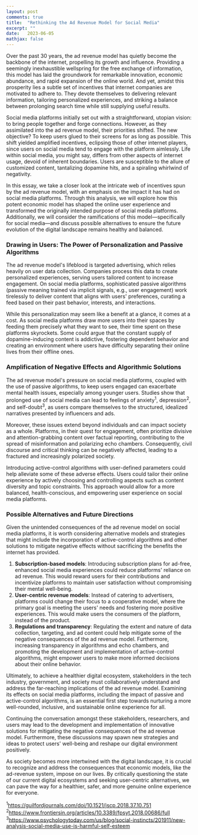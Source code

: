 ```yaml
---
layout: post
comments: true
title:  "Rethinking the Ad Revenue Model for Social Media"
excerpt: ""
date:   2023-06-05
mathjax: false
---
```


Over the past 30 years, the ad revenue model has quietly become the backbone of the internet, propelling its growth and influence. Providing a seemingly inexhaustible wellspring for the free exchange of information, this model has laid the groundwork for remarkable innovation, economic abundance, and rapid expansion of the online world. And yet, amidst this prosperity lies a subtle set of incentives that internet companies are motivated to adhere to. They devote themselves to delivering relevant information, tailoring personalized experiences, and striking a balance between prolonging search time while still supplying useful results.

Social media platforms initially set out with a straightforward, utopian vision: to bring people together and forge connections. However, as they assimilated into the ad revenue model, their priorities shifted. The new objective? To keep users glued to their screens for as long as possible. This shift yielded amplified incentives, eclipsing those of other internet players, since users on social media tend to engage with the platform aimlessly. Life within social media, you might say, differs from other aspects of internet usage, devoid of inherent boundaries. Users are susceptible to the allure of customized content, tantalizing dopamine hits, and a spiraling whirlwind of negativity.

In this essay, we take a closer look at the intricate web of incentives spun by the ad revenue model, with an emphasis on the impact it has had on social media platforms. Through this analysis, we will explore how this potent economic model has shaped the online user experience and transformed the originally intended purpose of social media platforms. Additionally, we will consider the ramifications of this model—specifically for social media—and discuss possible alternatives to ensure the future evolution of the digital landscape remains healthy and balanced.

### Drawing in Users: The Power of Personalization and Passive Algorithms

The ad revenue model's lifeblood is targeted advertising, which relies heavily on user data collection. Companies process this data to create personalized experiences, serving users tailored content to increase engagement. On social media platforms, sophisticated passive algorithms (passive meaning trained via implicit signals, e.g., user engagement) work tirelessly to deliver content that aligns with users' preferences, curating a feed based on their past behavior, interests, and interactions.

While this personalization may seem like a benefit at a glance, it comes at a cost. As social media platforms draw more users into their spaces by feeding them precisely what they want to see, their time spent on these platforms skyrockets. Some could argue that the constant supply of dopamine-inducing content is addictive, fostering dependent behavior and creating an environment where users have difficulty separating their online lives from their offline ones.

### Amplification of Negative Effects and Algorithmic Solutions

The ad revenue model's pressure on social media platforms, coupled with the use of passive algorithms, to keep users engaged can exacerbate mental health issues, especially among younger users. Studies show that prolonged use of social media can lead to feelings of anxiety<sup>1</sup>, depression<sup>2</sup>, and self-doubt<sup>3</sup>, as users compare themselves to the structured, idealized narratives presented by influencers and ads.

Moreover, these issues extend beyond individuals and can impact society as a whole. Platforms, in their quest for engagement, often prioritize divisive and attention-grabbing content over factual reporting, contributing to the spread of misinformation and polarizing echo chambers. Consequently, civil discourse and critical thinking can be negatively affected, leading to a fractured and increasingly polarized society.

Introducing active-control algorithms with user-defined parameters could help alleviate some of these adverse effects. Users could tailor their online experience by actively choosing and controlling aspects such as content diversity and topic constraints. This approach would allow for a more balanced, health-conscious, and empowering user experience on social media platforms.

### Possible Alternatives and Future Directions

Given the unintended consequences of the ad revenue model on social media platforms, it is worth considering alternative models and strategies that might include the incorporation of active-control algorithms and other solutions to mitigate negative effects without sacrificing the benefits the internet has provided.

1. **Subscription-based models**: Introducing subscription plans for ad-free, enhanced social media experiences could reduce platforms' reliance on ad revenue. This would reward users for their contributions and incentivize platforms to maintain user satisfaction without compromising their mental well-being.
2. **User-centric revenue models**: Instead of catering to advertisers, platforms could change their focus to a cooperative model, where the primary goal is meeting the users' needs and fostering more positive experiences. This would make users the consumers of the platform, instead of the product.
3. **Regulations and transparency**: Regulating the extent and nature of data collection, targeting, and ad content could help mitigate some of the negative consequences of the ad revenue model. Furthermore, increasing transparency in algorithms and echo chambers, and promoting the development and implementation of active-control algorithms, might empower users to make more informed decisions about their online behavior.

Ultimately, to achieve a healthier digital ecosystem, stakeholders in the tech industry, government, and society must collaboratively understand and address the far-reaching implications of the ad revenue model. Examining its effects on social media platforms, including the impact of passive and active-control algorithms, is an essential first step towards nurturing a more well-rounded, inclusive, and sustainable online experience for all.

Continuing the conversation amongst these stakeholders, researchers, and users may lead to the development and implementation of innovative solutions for mitigating the negative consequences of the ad revenue model. Furthermore, these discussions may spawn new strategies and ideas to protect users' well-being and reshape our digital environment positively.

As society becomes more intertwined with the digital landscape, it is crucial to recognize and address the consequences that economic models, like the ad-revenue system, impose on our lives. By critically questioning the state of our current digital ecosystems and seeking user-centric alternatives, we can pave the way for a healthier, safer, and more genuine online experience for everyone.

<sup>1</sup><a href="https://guilfordjournals.com/doi/10.1521/jscp.2018.37.10.751" >https://guilfordjournals.com/doi/10.1521/jscp.2018.37.10.751</a>
<sup>2</sup><a href="https://www.frontiersin.org/articles/10.3389/fpsyt.2018.00686/full" >https://www.frontiersin.org/articles/10.3389/fpsyt.2018.00686/full</a>
<sup>3</sup><a href="https://www.psychologytoday.com/us/blog/social-instincts/201911/new-analysis-social-media-use-is-harmful-self-esteem" >https://www.psychologytoday.com/us/blog/social-instincts/201911/new-analysis-social-media-use-is-harmful-self-esteem</a>